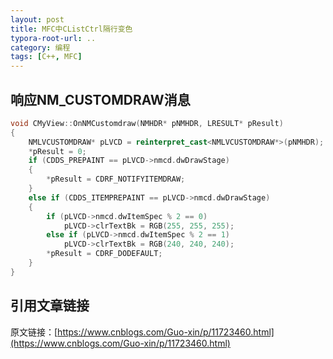```yaml
---
layout: post
title: MFC中CListCtrl隔行变色
typora-root-url: ..
category: 编程
tags: [C++, MFC]
---
```


## 响应NM_CUSTOMDRAW消息

```cpp
void CMyView::OnNMCustomdraw(NMHDR* pNMHDR, LRESULT* pResult)
{
	NMLVCUSTOMDRAW* pLVCD = reinterpret_cast<NMLVCUSTOMDRAW*>(pNMHDR);
	*pResult = 0;
	if (CDDS_PREPAINT == pLVCD->nmcd.dwDrawStage)
	{
		*pResult = CDRF_NOTIFYITEMDRAW;
	}
	else if (CDDS_ITEMPREPAINT == pLVCD->nmcd.dwDrawStage)
	{
		if (pLVCD->nmcd.dwItemSpec % 2 == 0)
			pLVCD->clrTextBk = RGB(255, 255, 255);
		else if (pLVCD->nmcd.dwItemSpec % 2 == 1)
			pLVCD->clrTextBk = RGB(240, 240, 240);
		*pResult = CDRF_DODEFAULT;
	}
}
```
## 引用文章链接
原文链接：[https://www.cnblogs.com/Guo-xin/p/11723460.html](https://www.cnblogs.com/Guo-xin/p/11723460.html)